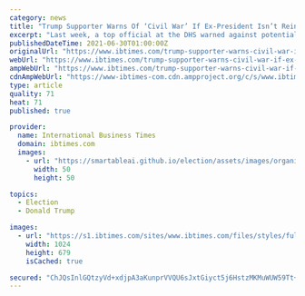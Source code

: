 ```yaml
---
category: news
title: "Trump Supporter Warns Of ‘Civil War’ If Ex-President Isn’t Reinstated By August"
excerpt: "Last week, a top official at the DHS warned against potential violence following the spread of a conspiracy theory of Trump's reinstatement."
publishedDateTime: 2021-06-30T01:00:00Z
originalUrl: "https://www.ibtimes.com/trump-supporter-warns-civil-war-if-ex-president-isnt-reinstated-august-3238882"
webUrl: "https://www.ibtimes.com/trump-supporter-warns-civil-war-if-ex-president-isnt-reinstated-august-3238882"
ampWebUrl: "https://www.ibtimes.com/trump-supporter-warns-civil-war-if-ex-president-isnt-reinstated-august-3238882?amp=1"
cdnAmpWebUrl: "https://www-ibtimes-com.cdn.ampproject.org/c/s/www.ibtimes.com/trump-supporter-warns-civil-war-if-ex-president-isnt-reinstated-august-3238882?amp=1"
type: article
quality: 71
heat: 71
published: true

provider:
  name: International Business Times
  domain: ibtimes.com
  images:
    - url: "https://smartableai.github.io/election/assets/images/organizations/ibtimes.com-50x50.jpg"
      width: 50
      height: 50

topics:
  - Election
  - Donald Trump

images:
  - url: "https://s1.ibtimes.com/sites/www.ibtimes.com/files/styles/full/public/2021/06/10/former-us-president-donald-trump-pulled-washington-out.jpg"
    width: 1024
    height: 679
    isCached: true

secured: "ChJQsInlGQtzyVd+xdjpA3aKunprVVQU6sJxtGiyct5j6HstzMKMuWUW59Tt+qGSXRgU15arMwlgOHz9ohdC+9JSbFx0+SEIFpqCLG2uS2YiNMOozGDlm0tt1TSC+4GOZ7oRAzNIQ0tAid74IS/eKMqw4W1OkYZ/V+RWpKsRlg6Wszrq2TdGf+4hj4SB+NESyfKPlw+zfYlH92TmhNF1HrzDdraKgB+oESQf9Ig52lGptykxqOicjKoo4wjBPMEabhWZAcGPL4gQHPjIAuP0fsAw18nLbCkbF4ungfXkjWCSwkAzJPBV9e0tFjXDtaLe3oIaiL4xutpq7FK5MTKy/eHoP3im4fonaAnIH5C3XFU=;oTKhRNd7typWMUKFGuDk4w=="
---
```


